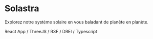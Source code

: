 # Solastra

Explorez notre système solaire en vous baladant de planète en planète.

React App / ThreeJS / R3F / DREI / Typescript

